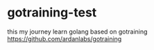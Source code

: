 # gotraining-test
this my journey learn golang based on gotraining https://github.com/ardanlabs/gotraining
